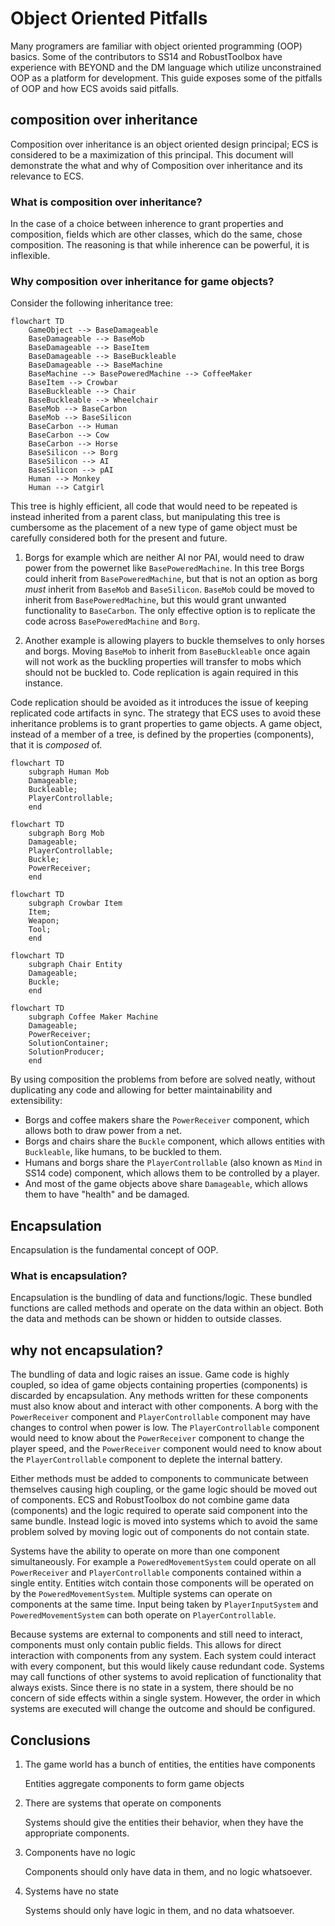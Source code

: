 # Object Oriented Pitfalls

Many programers are familiar with object oriented programming (OOP) basics. Some of the contributors to SS14 and RobustToolbox have experience with BEYOND and the DM language which utilize unconstrained OOP as a platform for development. This guide exposes some of the pitfalls of OOP and how ECS avoids said pitfalls.

## composition over inheritance

Composition over inheritance is an object oriented design principal; ECS is considered to be a maximization of this principal. This document will demonstrate the what and why of Composition over inheritance and its relevance to ECS.

### What is composition over inheritance?
In the case of a choice between inherence to grant properties and composition, fields which are other classes, which do the same, chose composition. The reasoning is that while inherence can be powerful, it is inflexible.

### Why composition over inheritance for game objects?
Consider the following inheritance tree:

```mermaid
flowchart TD
    GameObject --> BaseDamageable
    BaseDamageable --> BaseMob
    BaseDamageable --> BaseItem
    BaseDamageable --> BaseBuckleable
    BaseDamageable --> BaseMachine
    BaseMachine --> BasePoweredMachine --> CoffeeMaker
    BaseItem --> Crowbar
    BaseBuckleable --> Chair
    BaseBuckleable --> Wheelchair
    BaseMob --> BaseCarbon
    BaseMob --> BaseSilicon
    BaseCarbon --> Human
    BaseCarbon --> Cow
    BaseCarbon --> Horse
    BaseSilicon --> Borg
    BaseSilicon --> AI
    BaseSilicon --> pAI
    Human --> Monkey
    Human --> Catgirl
```

This tree is highly efficient, all code that would need to be repeated is instead inherited from a parent class, but manipulating this tree is cumbersome as the placement of a new type of game object must be carefully considered both for the present and future.

1. Borgs for example which are neither AI nor PAI, would need to draw power from the powernet like `BasePoweredMachine`. In this tree Borgs could inherit from `BasePoweredMachine`, but that is not an option as borg *must* inherit from `BaseMob` and `BaseSilicon`. `BaseMob` could be moved to inherit from `BasePoweredMachine`, but this would grant unwanted functionality to `BaseCarbon`. The only effective option is to replicate the code across `BasePoweredMachine` and `Borg`.

2. Another example is allowing players to buckle themselves to only horses and borgs. Moving `BaseMob` to inherit from `BaseBuckleable` once again will not work as the buckling properties will transfer to mobs which should not be buckled to. Code replication is again required in this instance.

Code replication should be  avoided as it introduces the issue of keeping replicated code artifacts in sync. The strategy that ECS uses to avoid these inheritance problems is to grant properties to game objects. A game object, instead of a member of a tree, is defined by the properties (components), that it is *composed* of.

```mermaid
flowchart TD
    subgraph Human Mob
    Damageable;
    Buckleable;
    PlayerControllable;
    end
```

```mermaid
flowchart TD
    subgraph Borg Mob
    Damageable;
    PlayerControllable;
    Buckle;
    PowerReceiver;
    end
```

```mermaid
flowchart TD
    subgraph Crowbar Item
    Item;
    Weapon;
    Tool;
    end
```

```mermaid
flowchart TD
    subgraph Chair Entity
    Damageable;
    Buckle;
    end
```

```mermaid
flowchart TD
    subgraph Coffee Maker Machine
    Damageable;
    PowerReceiver;
    SolutionContainer;
    SolutionProducer;
    end
```

By using composition the problems from before are solved neatly, without duplicating any code and allowing for better maintainability and extensibility:
- Borgs and coffee makers share the `PowerReceiver` component, which allows both to draw power from a net.
- Borgs and chairs share the `Buckle` component, which allows entities with `Buckleable`, like humans, to be buckled to them.
- Humans and borgs share the `PlayerControllable` (also known as `Mind` in SS14 code) component, which allows them to be controlled by a player.
- And most of the game objects above share `Damageable`, which allows them to have "health" and be damaged.

## Encapsulation

Encapsulation is the fundamental concept of OOP.

### What is encapsulation?

Encapsulation is the bundling of data and functions/logic. These bundled functions are called methods and operate on the data within an object. Both the data and methods can be shown or hidden to outside classes.

## why not encapsulation?
The bundling of data and logic raises an issue. Game code is highly coupled, so idea of game objects containing properties (components) is discarded by encapsulation. Any methods written for these components must also know about and interact with other components. A borg with the `PowerReceiver` component and `PlayerControllable` component may have changes to control when power is low. The `PlayerControllable` component would need to know about the `PowerReceiver` component to change the player speed, and the `PowerReceiver` component would need to know about the `PlayerControllable` component to deplete the internal battery.

Either methods must be added to components to communicate between themselves causing high coupling, or the game logic should be moved out of components. ECS and RobustToolbox do not combine game data (components) and the logic required to operate said component into the same bundle. Instead logic is moved into systems which to avoid the same problem solved by moving logic out of components do not contain state.

Systems have the ability to operate on more than one component simultaneously. For example a `PoweredMovementSystem` could operate on all `PowerReceiver` and `PlayerControllable` components contained within a single entity. Entities witch contain those components will be operated on by the `PoweredMovementSystem`. Multiple systems can operate on components at the same time. Input being taken by `PlayerInputSystem` and `PoweredMovementSystem` can both operate on `PlayerControllable`.

Because systems are external to components and still need to interact, components must only contain public fields. This allows for direct interaction with components from any system. Each system could interact with every component, but this would likely cause redundant code. Systems may call functions of other systems to avoid replication of functionality that always exists. Since there is no state in a system, there should be no concern of side effects within a single system. However, the order in which systems are executed will change the outcome and should be configured.


## Conclusions
1. The game world has a bunch of entities, the entities have components

    Entities aggregate components to form game objects

2. There are systems that operate on components

    Systems should give the entities their behavior, when they have the appropriate components.

3. Components have no logic

    Components should only have data in them, and no logic whatsoever.

4. Systems have no state

    Systems should only have logic in them, and no data whatsoever.
